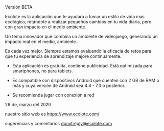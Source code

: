 Versión BETA

Ecolote es la aplicación que te ayudara a tomar un estilo de vida mas ecológico, retándote a realizar pequeños cambios en tu vida diaria, pero con gran impacto en el medio ambiente.

Un tema innovador que combina un ambiente de videojuego, generando un impacto real en el medio, ambiente.



Es cada vez mejor. Siempre estamos evaluando la eficacia de retos para que tu experiencia  de aprendizaje mejore continuamente.

- Esta aplicación es gratuita, contiene publicidad. Está optimizada para smartphones, no para tablets.

- Es compatible con dispositivos Android que cuenten con 2 GB de RAM o más y cuya versión de Android sea 4.4 - 7.0 o posterior.

- Se recomienda jugar con conexión a red

26 de, marzo del 2020

nuestro sitio web es https://www.ecolote.com/

sugerencias y comentarios donotreply@ecolote.com

# 

